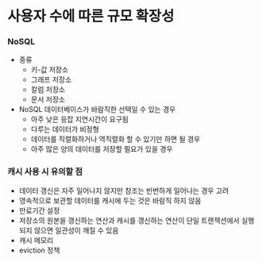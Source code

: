 # 사용자 수에 따른 규모 확장성
### NoSQL
- 종류
    - 키-값 저장소
    - 그래프 저장소
    - 칼럼 저장소
    - 문서 저장소
- NoSQL 데이터베이스가 바람직한 선택일 수 있는 경우
    - 아주 낮은 응잡 지연시간이 요구됨
    - 다루는 데이터가 비정형
    - 데이터를 직렬화하거나 역직렬화 할 수 있기만 하면 될 경우
    - 아주 많은 양의 데이터를 저장할 필요가 있을 경우

### 캐시 사용 시 유의할 점
- 데이터 갱신은 자주 일어나지 않지만 참조는 빈번하게 일어나는 경우 고려
- 영속적으로 보관할 데이터를 캐시에 두는 것은 바람직 하지 않음
- 만료기간 설정
- 저장소의 원본을 갱신하는 연산과 캐시를 갱신하는 연산이 단일 트랜잭션에서 실행되지 않으면 일관성이 깨질 수 있음
- 캐시 메모리
- eviction 정책